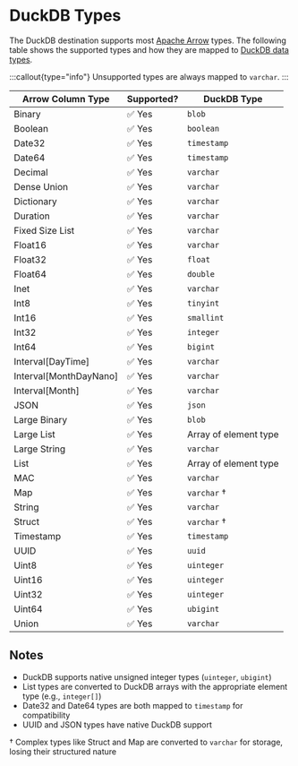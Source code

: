 # DuckDB Types

The DuckDB destination supports most [Apache Arrow](https://arrow.apache.org/docs/index.html)
types. The following table shows the supported types and how they are mapped
to [DuckDB data types](https://duckdb.org/docs/sql/data_types/overview).

:::callout{type="info"}
Unsupported types are always mapped to `varchar`.
:::

| Arrow Column Type | Supported? | DuckDB Type |
|-------------------|------------|-------------|
| Binary            | ✅ Yes      | `blob`      |
| Boolean           | ✅ Yes      | `boolean`   |
| Date32            | ✅ Yes      | `timestamp` |
| Date64            | ✅ Yes      | `timestamp` |
| Decimal           | ✅ Yes      | `varchar`   |
| Dense Union       | ✅ Yes      | `varchar`   |
| Dictionary        | ✅ Yes      | `varchar`   |
| Duration          | ✅ Yes      | `varchar`   |
| Fixed Size List   | ✅ Yes      | `varchar`   |
| Float16           | ✅ Yes      | `varchar`   |
| Float32           | ✅ Yes      | `float`     |
| Float64           | ✅ Yes      | `double`    |
| Inet              | ✅ Yes      | `varchar`   |
| Int8              | ✅ Yes      | `tinyint`   |
| Int16             | ✅ Yes      | `smallint`  |
| Int32             | ✅ Yes      | `integer`   |
| Int64             | ✅ Yes      | `bigint`    |
| Interval[DayTime] | ✅ Yes      | `varchar`   |
| Interval[MonthDayNano] | ✅ Yes | `varchar`   |
| Interval[Month]   | ✅ Yes      | `varchar`   |
| JSON              | ✅ Yes      | `json`      |
| Large Binary      | ✅ Yes      | `blob`      |
| Large List        | ✅ Yes      | Array of element type |
| Large String      | ✅ Yes      | `varchar`   |
| List              | ✅ Yes      | Array of element type |
| MAC               | ✅ Yes      | `varchar`   |
| Map               | ✅ Yes      | `varchar` † |
| String            | ✅ Yes      | `varchar`   |
| Struct            | ✅ Yes      | `varchar` † |
| Timestamp         | ✅ Yes      | `timestamp` |
| UUID              | ✅ Yes      | `uuid`      |
| Uint8             | ✅ Yes      | `uinteger`  |
| Uint16            | ✅ Yes      | `uinteger`  |
| Uint32            | ✅ Yes      | `uinteger`  |
| Uint64            | ✅ Yes      | `ubigint`   |
| Union             | ✅ Yes      | `varchar`   |

## Notes

- DuckDB supports native unsigned integer types (`uinteger`, `ubigint`)
- List types are converted to DuckDB arrays with the appropriate element type (e.g., `integer[]`)
- Date32 and Date64 types are both mapped to `timestamp` for compatibility
- UUID and JSON types have native DuckDB support

† Complex types like Struct and Map are converted to `varchar` for storage, losing their structured nature
